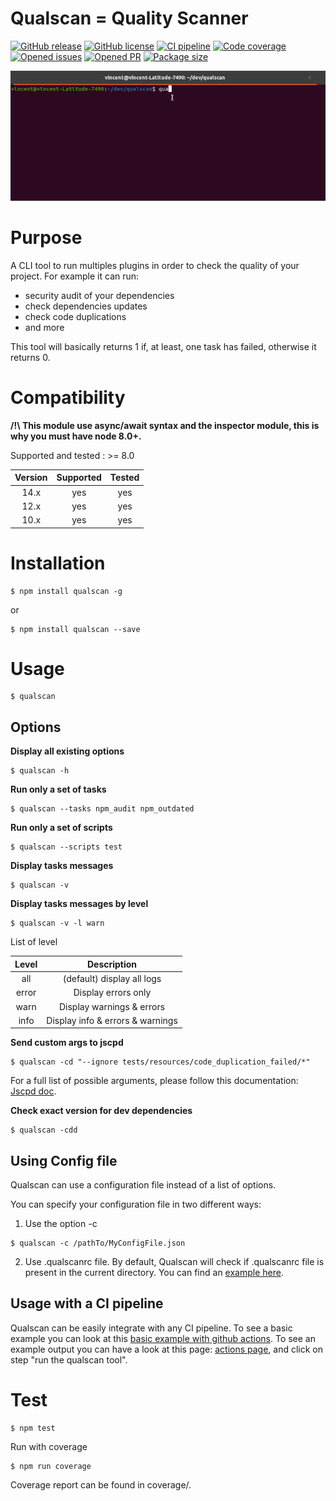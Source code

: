 # Qualscan = Quality Scanner

[![GitHub release](https://badge.fury.io/js/qualscan.svg)](https://github.com/wallet77/qualscan/releases/)
[![GitHub license](https://img.shields.io/github/license/wallet77/qualscan)](https://github.com/wallet77/qualscan/blob/master/LICENSE)
[![CI pipeline](https://github.com/wallet77/qualscan/workflows/Node.js%20CI/badge.svg)](https://github.com/wallet77/qualscan/actions?query=workflow%3A%22Node.js+CI%22)
[![Code coverage](https://codecov.io/gh/wallet77/qualscan/branch/main/graph/badge.svg)](https://codecov.io/gh/wallet77/qualscan)
[![Opened issues](https://img.shields.io/github/issues-raw/wallet77/qualscan)](https://github.com/wallet77/qualscan/issues)
[![Opened PR](https://img.shields.io/github/issues-pr-raw/wallet77/qualscan)](https://github.com/wallet77/qualscan/pulls)
[![Package size](https://img.shields.io/bundlephobia/min/qualscan)](https://www.npmjs.com/package/qualscan)


![Qualscan example](https://github.com/wallet77/qualscan/blob/main/examples/run_qualscan.gif)

# Purpose

A CLI tool to run multiples plugins in order to check the quality of your project.
For example it can run:
- security audit of your dependencies
- check dependencies updates
- check code duplications
- and more

This tool will basically returns 1 if, at least, one task has failed, otherwise it returns 0.


# Compatibility

**/!\ This module use async/await syntax and the inspector module, this is why you must have node 8.0+.**

Supported and tested : >= 8.0

| Version       | Supported     | Tested         |
|:-------------:|:-------------:|:--------------:|
| 14.x          | yes           | yes            |
| 12.x          | yes           | yes            |
| 10.x          | yes           | yes            |

# Installation

```console
$ npm install qualscan -g
```

or

```console
$ npm install qualscan --save
```

# Usage

```console
$ qualscan
```

## Options

**Display all existing options**

```console
$ qualscan -h
```

**Run only a set of tasks**

```console
$ qualscan --tasks npm_audit npm_outdated
```

**Run only a set of scripts**

```console
$ qualscan --scripts test
```

**Display tasks messages**

```console
$ qualscan -v
```

**Display tasks messages by level**

```console
$ qualscan -v -l warn
```

List of level

| Level         | Description                      |
|:-------------:|:--------------------------------:|
| all           | (default) display all logs       |
| error         | Display errors only              |
| warn          | Display warnings & errors        |
| info          | Display info & errors & warnings |


**Send custom args to jscpd**

```console
$ qualscan -cd "--ignore tests/resources/code_duplication_failed/*"
```

For a full list of possible arguments, please follow this documentation: [Jscpd doc](https://github.com/kucherenko/jscpd/tree/master/packages/jscpd).

**Check exact version for dev dependencies**

```console
$ qualscan -cdd
```

## Using Config file

Qualscan can use a configuration file instead of a list of options.

You can specify your configuration file in two different ways:
1. Use the option -c

```console
$ qualscan -c /pathTo/MyConfigFile.json
```

2. Use .qualscanrc file.
By default, Qualscan will check if .qualscanrc file is present in the current directory.
You can find an [example here](https://github.com/wallet77/qualscan/tree/main/examples/.qualscanrc).

## Usage with a CI pipeline

Qualscan can be easily integrate with any CI pipeline.
To see a basic example you can look at this [basic example with github actions](https://github.com/wallet77/qualscan/blob/main/.github/workflows/node.js.yml).
To see an example output you can have a look at this page: [actions page](https://github.com/wallet77/qualscan/runs/1511486101?check_suite_focus=true), and click on step "run the qualscan tool".

# Test

```console
$ npm test
```

Run with coverage

```console
$ npm run coverage
```

Coverage report can be found in coverage/.
